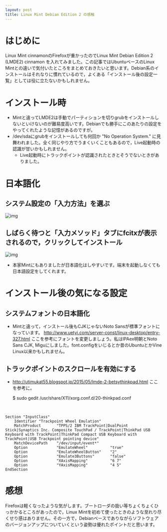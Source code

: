 ```yaml
---
layout: post
title: Linux Mint Debian Edition 2 の感触
---
```


# はじめに

Linux Mint cinnamonのFirefoxが重かったのでLinux Mint Debian Edition 2 (LMDE2) cinnamon を入れてみました。この記事ではUbuntuベースのLinux Mintとの違いで気付いたところをまとめておきたいと思います。Debian系のインストールはそれなりに慣れているので，よくある「インストール後の設定一覧」としては役に立たないかもしれません。

# インストール時

-   Mintと違ってLMDE2は手動でパーティションを切りgrubをインストールしないといけないのが難易度高いです。Debianでも勝手にこのあたりの設定をやってくれたような記憶があるのですが。
-   /dev/sdaにgrubをインストールしても何回か "No Operation System." に見舞われました。全く同じやり方でうまくいくこともあるので，Live起動時の認識が甘いかもしれません。
    -   Live起動時にトラックポイントが認識されたときとそうでないときがありました。

# 日本語化

## システム設定の「入力方法」を選ぶ

![img](01.png)

## しばらく待つと「入力メソッド」タブにfcitxが表示されるので，クリックしてインストール

![img](02.png)

-   本家Mintにもありましたが日本語化はしやすいです。端末を起動しなくても日本語設定をしてくれます。

# インストール後の気になる設定

## システムフォントの日本語化

-   Mintと違って，インストール後もCJKじゃないNoto Sansが標準フォントになっています。 [<http://www.uetyi.com/server-const/linux-desktop/entry-327.html>](http://www.uetyi.com/server-const/linux-desktop/entry-327.html) ここを参考にフォントを変更しましょう。私はIPAex明朝とNoto Sans CJK, Miguにしました。font.configをいじるとか昔のUbuntuとかVine Linux以来かもしれません。

## トラックポイントのスクロールを有効にする

-   [<http://utimukat55.blogspot.jp/2015/05/lmde-2-betsythinkpad.html>](http://utimukat55.blogspot.jp/2015/05/lmde-2-betsythinkpad.html) ここを参考に。

    $ sudo gedit /usr/share/X11/xorg.conf.d/20-thinkpad.conf

<br>

    Section "InputClass"
        Identifier "Trackpoint Wheel Emulation"
        MatchProduct       "TPPS/2 IBM TrackPoint|DualPoint Stick|Synaptics Inc. Composite TouchPad / TrackPoint|ThinkPad USB Keyboard with TrackPoint|ThinkPad Compact USB Keyboard with TrackPoint|USB Trackpoint pointing device"
        MatchDevicePath    "/dev/input/event*"
        Option             "EmulateWheel"          "true"
        Option             "EmulateWheelButton"    "2"
        Option             "Emulate3Buttons"       "false"
        Option             "XAxisMapping"          "6 7"
        Option             "YAxisMapping"          "4 5"
    EndSection

# 感想

Firefoxは軽くなったような気がします。ブートローダの扱い等ちょくちょくひっかかるところがあったので，Linux Mintを初めて使ったときのような至れり尽くせり感はありません。その一方で，Debianベースでありながらソフトウェアのバージョンアップについていくという姿勢は優れたポイントだと思います。